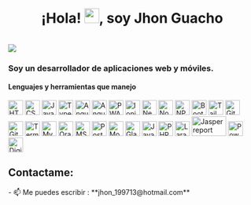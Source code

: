 
<h1 align="center">¡Hola! <img src="https://raw.githubusercontent.com/iampavangandhi/iampavangandhi/master/gifs/Hi.gif" width="30px">, soy Jhon Guacho</h1>
 <p align="left">
 <br/>
   <a href="https://www.linkedin.com/in/jhon-alex-5b6a23113/">
    <img src="https://img.shields.io/badge/LinkedIn-0077B5?style=for-the-badge&logo=linkedin&logoColor=white">
  </a>
</p>

<h3 align="left">Soy un desarrollador de aplicaciones web y móviles.</h3>

<h4>Lenguajes y herramientas que manejo</h4>

<!-- Iconos proporcionados por https://devicon.dev/ -->

<div align="left">


<img width="30px" height="30px" alt="HTML5" src="https://res.cloudinary.com/jhoncloud/image/upload/v1674093130/ICONS/html5_hjq38u.svg" />
<img width="30px" height="30px" alt="CSS3" src="https://res.cloudinary.com/jhoncloud/image/upload/v1674093043/ICONS/css3_onpt7e.svg" />
<img width="30px" height="30px" alt="Javascript" src="https://res.cloudinary.com/jhoncloud/image/upload/v1674093130/ICONS/javascript_fvwr96.svg" />
<img width="30px" height="30px" alt="Typescript" src="https://res.cloudinary.com/jhoncloud/image/upload/v1674093326/ICONS/typescript_jmjr0c.svg" />
<img width="30px" height="30px" alt="Angular" src="https://res.cloudinary.com/jhoncloud/image/upload/v1674093043/ICONS/angular_djbaq1.svg" />
<img width="30px" height="30px" alt="Angular Material" src="https://res.cloudinary.com/jhoncloud/image/upload/v1674093043/ICONS/material_iiteoq.svg" />
<img width="30px" height="30px" alt="PWA" src="https://res.cloudinary.com/jhoncloud/image/upload/v1674093848/ICONS/pwa_x5d20q.svg" />
<img width="30px" height="30px" alt="Ionic" src="https://res.cloudinary.com/jhoncloud/image/upload/v1674093521/ICONS/ionic_vc5bqf.svg" />
<img width="30px" height="30px" alt="NestJS" src="https://res.cloudinary.com/jhoncloud/image/upload/v1674093525/ICONS/nestjs_daanhf.svg"  />
<img width="30px" height="30px" alt="NodeJS" src="https://res.cloudinary.com/jhoncloud/image/upload/v1674093528/ICONS/nodejs_m2wlo9.svg" />
<img width="30px" height="30px" alt="NPM" src="https://res.cloudinary.com/jhoncloud/image/upload/v1674093746/ICONS/npm_fogvfg.svg">
<img width="30px" height="30px" alt="Bootstrap" src="https://res.cloudinary.com/jhoncloud/image/upload/v1674093747/ICONS/bootstrap_bqwlan.svg" />
<img width="30px" height="30px" alt="Tailwindcss" src="https://res.cloudinary.com/jhoncloud/image/upload/v1674093748/ICONS/tailwindcss_wut6gz.svg" />
<img width="30px" height="30px" alt="Git" src="https://res.cloudinary.com/jhoncloud/image/upload/v1674093747/ICONS/git_eaxugj.svg" />
<img width="30px" height="30px" alt="GitHub" src="https://res.cloudinary.com/jhoncloud/image/upload/v1674094579/ICONS/github_tgvtkr.svg" />
<img width="30px" height="30px" alt="Terminal" src="https://res.cloudinary.com/jhoncloud/image/upload/v1674093850/ICONS/cli_ipzmdr.svg" />
<img width="30px" height="30px" alt="MySQL" src="https://res.cloudinary.com/jhoncloud/image/upload/v1674093747/ICONS/mysql_gkezfo.svg" />
<img width="30px" height="30px" alt="OracleDB" src="https://res.cloudinary.com/jhoncloud/image/upload/v1674093747/ICONS/oracle_ftqpl7.svg" />
<img width="30px" height="30px"  alt="MSSQLServer" src="https://res.cloudinary.com/jhoncloud/image/upload/v1674094414/ICONS/microsoft-sql-server_iwhp09.svg" />
<img width="30px" height="30px" alt="PostgreSQL" src="https://res.cloudinary.com/jhoncloud/image/upload/v1674093747/ICONS/postgresql_rtc41w.svg" />
<img width="30px" height="30px"  alt="MongoDB" src="https://res.cloudinary.com/jhoncloud/image/upload/v1674094416/ICONS/mongodb_n4nag1.svg" />
<img width="30px" height="30px" alt="Glassfish" src="https://res.cloudinary.com/jhoncloud/image/upload/v1674094028/ICONS/glassfish_vroeiu.svg" />
<img width="30px" height="30px" alt="Java" src="https://res.cloudinary.com/jhoncloud/image/upload/v1674094029/ICONS/java_doevwp.svg" />
<img width="30px" height="30px" alt="PHP" src="https://res.cloudinary.com/jhoncloud/image/upload/v1674094031/ICONS/php_vkg2dl.svg" />
<img width="30px" height="30px" alt="Laravel" src="https://res.cloudinary.com/jhoncloud/image/upload/v1674094032/ICONS/laravel_hmgoct.svg" />
<img width="70px" height="40px" alt="Jasperreport" src="https://res.cloudinary.com/jhoncloud/image/upload/v1674094288/ICONS/tibco_gyje16.svg" />
<img width="30px" height="30px" alt="PowerDesigner" src="https://res.cloudinary.com/jhoncloud/image/upload/v1674094212/ICONS/powerdesigner_cj7n7o.png" />
 <img width="30px" height="30px" alt="Digitalocean" src="https://res.cloudinary.com/jhoncloud/image/upload/v1674094417/ICONS/digitalocean_fobup4.svg" />
</div>

<h2>Contactame:</h2>
 - 📫 Me puedes escribir : **jhon_199713@hotmail.com**


